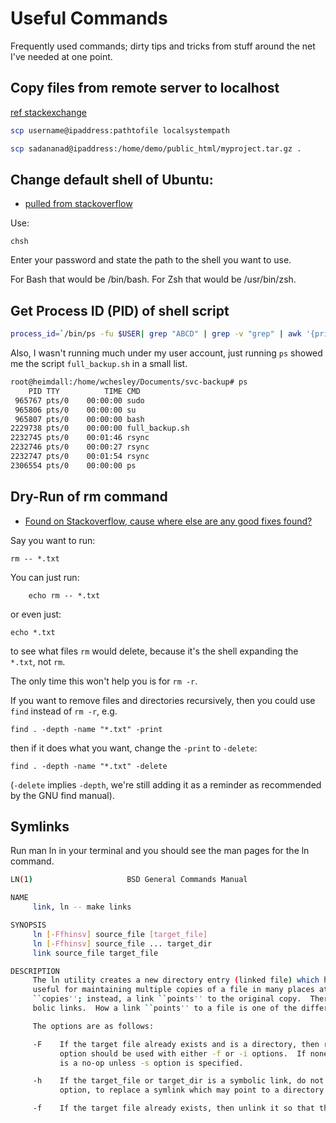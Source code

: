 # Useful Commands

Frequently used commands; dirty tips and tricks from stuff around the net I've needed at one point. 

## Copy files from remote server to localhost
[ref stackexchange](https://unix.stackexchange.com/questions/188285/how-to-copy-a-file-from-a-remote-server-to-a-local-machine)
```bash
scp username@ipaddress:pathtofile localsystempath

scp sadananad@ipaddress:/home/demo/public_html/myproject.tar.gz .
```

## Change default shell of Ubuntu: 

* [pulled from stackoverflow](https://superuser.com/questions/46748/how-do-i-make-bash-my-default-shell-on-ubuntu)

Use:

    chsh

Enter your password and state the path to the shell you want to use.

For Bash that would be /bin/bash. For Zsh that would be /usr/bin/zsh.


## Get Process ID (PID) of shell script
```bash
process_id=`/bin/ps -fu $USER| grep "ABCD" | grep -v "grep" | awk '{print $2}'`
```
Also, I wasn't running much under my user account, just running `ps` showed me the script `full_backup.sh` in a small list. 
```bash
root@heimdall:/home/wchesley/Documents/svc-backup# ps
    PID TTY          TIME CMD
 965767 pts/0    00:00:00 sudo
 965806 pts/0    00:00:00 su
 965807 pts/0    00:00:00 bash
2229738 pts/0    00:00:00 full_backup.sh
2232745 pts/0    00:01:46 rsync
2232746 pts/0    00:00:27 rsync
2232747 pts/0    00:01:54 rsync
2306554 pts/0    00:00:00 ps
```
## Dry-Run of rm command
- [Found on Stackoverflow, cause where else are any good fixes found?](https://unix.stackexchange.com/questions/7056/how-do-you-do-a-dry-run-of-rm-to-see-what-files-will-be-deleted)

Say you want to run:

    rm -- *.txt

You can just run:

        echo rm -- *.txt

or even just:

    echo *.txt

to see what files `rm` would delete, because it's the shell expanding the `*.txt`, not `rm`.

The only time this won't help you is for `rm -r`.

If you want to remove files and directories recursively, then you could use `find` instead of `rm -r`, e.g.

    find . -depth -name "*.txt" -print

then if it does what you want, change the `-print` to `-delete`:

    find . -depth -name "*.txt" -delete

(`-delete` implies `-depth`, we're still adding it as a reminder as recommended by the GNU find manual).

## Symlinks
Run man ln  in your terminal and you should see the man pages for the ln command.
```bash
LN(1)                     BSD General Commands Manual                    LN(1)

NAME
     link, ln -- make links

SYNOPSIS
     ln [-Ffhinsv] source_file [target_file]
     ln [-Ffhinsv] source_file ... target_dir
     link source_file target_file

DESCRIPTION
     The ln utility creates a new directory entry (linked file) which has the same modes as the original file.  It is
     useful for maintaining multiple copies of a file in many places at once without using up storage for the
     ``copies''; instead, a link ``points'' to the original copy.  There are two types of links; hard links and sym-
     bolic links.  How a link ``points'' to a file is one of the differences between a hard and symbolic link.

     The options are as follows:

     -F    If the target file already exists and is a directory, then remove it so that the link may occur.  The -F
           option should be used with either -f or -i options.  If none is specified, -f is implied.  The -F option
           is a no-op unless -s option is specified.

     -h    If the target_file or target_dir is a symbolic link, do not follow it.  This is most useful with the -f
           option, to replace a symlink which may point to a directory.

     -f    If the target file already exists, then unlink it so that the link may occur.  (The -f option overrides...
```